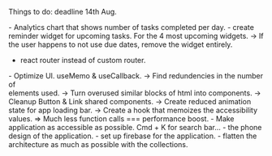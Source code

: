 Things to do: deadline 14th Aug.

<WidgetIdeas>
- Analytics chart that shows number of tasks completed per day.
- create reminder widget for upcoming tasks. For the 4 most upcoming widgets.
  -> If the user happens to not use due dates, remove the widget entirely.
</WidgetIdeas>


- react router instead of custom router.

<CurrentPlan>
- Optimize UI. useMemo & useCallback.
  -> Find redundencies in the number of <div> elements used.
  -> Turn overused similar blocks of html into components.
  -> Cleanup Button & Link shared components.
  -> Create reduced animation state for app loading bar.
  -> Create a hook that memoizes the accessibility values.
    => Much less function calls === performance boost.
- Make application as accessible as possible. Cmd + K for search bar...
</CurrentPlan>

<AppWideIdeas>
- the phone design of the application.
- set up firebase for the application.
- flatten the architecture as much as possible with the collections.
</AppWideIdeas>
